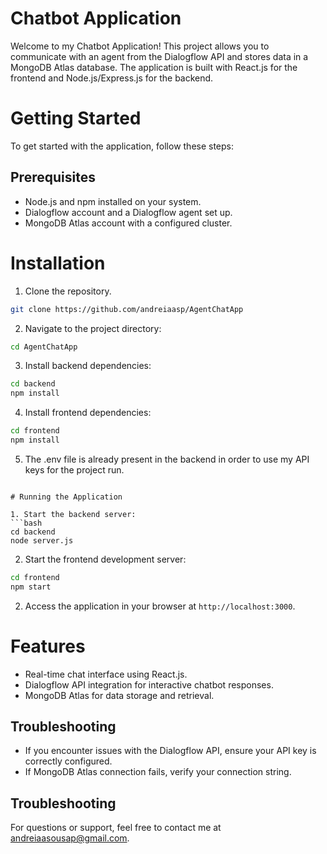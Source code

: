 # Chatbot Application

Welcome to my Chatbot Application! This project allows you to communicate with an agent from the Dialogflow API and stores data in a MongoDB Atlas database. The application is built with React.js for the frontend and Node.js/Express.js for the backend.

# Getting Started

To get started with the application, follow these steps:

## Prerequisites

* Node.js and npm installed on your system.
* Dialogflow account and a Dialogflow agent set up.
* MongoDB Atlas account with a configured cluster.

# Installation 

1. Clone the repository.

```bash
git clone https://github.com/andreiaasp/AgentChatApp
```

2. Navigate to the project directory:

```bash
cd AgentChatApp
```
3. Install backend dependencies:

```bash
cd backend
npm install
```
4. Install frontend dependencies:

```bash
cd frontend
npm install
```

5. The .env file is already present in the backend in order to use my API keys for the project run.
```

# Running the Application

1. Start the backend server:
```bash
cd backend
node server.js
```

2. Start the frontend development server:
```bash
cd frontend
npm start
```

2. Access the application in your browser at `http://localhost:3000`.

# Features

* Real-time chat interface using React.js.
* Dialogflow API integration for interactive chatbot responses.
* MongoDB Atlas for data storage and retrieval.

## Troubleshooting

* If you encounter issues with the Dialogflow API, ensure your API key is correctly configured.
* If MongoDB Atlas connection fails, verify your connection string.

## Troubleshooting

For questions or support, feel free to contact me at andreiaasousap@gmail.com.
